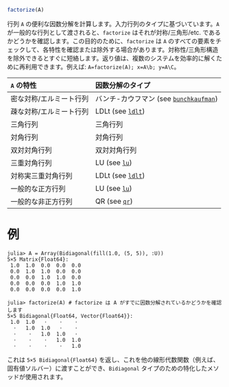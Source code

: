 ```julia
factorize(A)
```

行列 `A` の便利な因数分解を計算します。入力行列のタイプに基づいています。`A` が一般的な行列として渡されると、`factorize` はそれが対称/三角形/etc. であるかどうかを確認します。この目的のために、`factorize` は `A` のすべての要素をチェックして、各特性を確認または除外する場合があります。対称性/三角形構造を除外できるとすぐに短絡します。返り値は、複数のシステムを効率的に解くために再利用できます。例えば: `A=factorize(A); x=A\b; y=A\C`。

| `A` の特性      | 因数分解のタイプ                               |
|:------------ |:-------------------------------------- |
| 密な対称/エルミート行列 | バンチ-カウフマン (see [`bunchkaufman`](@ref)) |
| 疎な対称/エルミート行列 | LDLt (see [`ldlt`](@ref))              |
| 三角行列         | 三角行列                                   |
| 対角行列         | 対角行列                                   |
| 双対対角行列       | 双対対角行列                                 |
| 三重対角行列       | LU (see [`lu`](@ref))                  |
| 対称実三重対角行列    | LDLt (see [`ldlt`](@ref))              |
| 一般的な正方行列     | LU (see [`lu`](@ref))                  |
| 一般的な非正方行列    | QR (see [`qr`](@ref))                  |

# 例

```jldoctest
julia> A = Array(Bidiagonal(fill(1.0, (5, 5)), :U))
5×5 Matrix{Float64}:
 1.0  1.0  0.0  0.0  0.0
 0.0  1.0  1.0  0.0  0.0
 0.0  0.0  1.0  1.0  0.0
 0.0  0.0  0.0  1.0  1.0
 0.0  0.0  0.0  0.0  1.0

julia> factorize(A) # factorize は A がすでに因数分解されているかどうかを確認します
5×5 Bidiagonal{Float64, Vector{Float64}}:
 1.0  1.0   ⋅    ⋅    ⋅
  ⋅   1.0  1.0   ⋅    ⋅
  ⋅    ⋅   1.0  1.0   ⋅
  ⋅    ⋅    ⋅   1.0  1.0
  ⋅    ⋅    ⋅    ⋅   1.0
```

これは `5×5 Bidiagonal{Float64}` を返し、これを他の線形代数関数（例えば、固有値ソルバー）に渡すことができ、`Bidiagonal` タイプのための特化したメソッドが使用されます。
